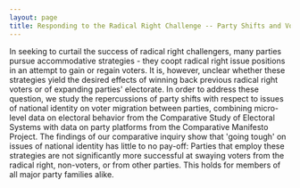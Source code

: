 ```yaml
---
layout: page
title: Responding to the Radical Right Challenge -- Party Shifts and Voter Reactions
---
```


In seeking to curtail the success of radical right challengers, many parties pursue
accommodative strategies - they coopt radical right issue positions in an attempt to
gain or regain voters. It is, however, unclear whether these strategies yield the desired
effects of winning back previous radical right voters or of expanding parties' electorate.
In order to address these question, we study the repercussions of party shifts with
respect to issues of national identity on voter migration between parties, combining
micro-level data on electoral behavior from the Comparative Study of Electoral Systems
with data on party platforms from the Comparative Manifesto Project. The findings of
our comparative inquiry show that 'going tough' on issues of national identity has little
to no pay-off: Parties that employ these strategies are not significantly more successful
at swaying voters from the radical right, non-voters, or from other parties. This holds
for members of all major party families alike.
